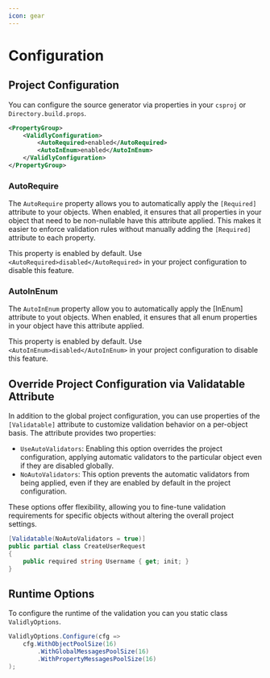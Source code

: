 ```yaml
---
icon: gear
---
```


# Configuration

## Project Configuration

You can configure the source generator via properties in your `csproj` or `Directory.build.props`.

```xml
<PropertyGroup>
    <ValidlyConfiguration>
        <AutoRequired>enabled</AutoRequired>
        <AutoInEnum>enabled</AutoInEnum>
    </ValidlyConfiguration>
</PropertyGroup>
```

### AutoRequire

The `AutoRequire` property allows you to automatically apply the `[Required]` attribute to your objects. When enabled, it ensures that all properties in your object that need to be non-nullable have this attribute applied. This makes it easier to enforce validation rules without manually adding the `[Required]` attribute to each property.&#x20;

This property is enabled by default. Use `<AutoRequired>disabled</AutoRequired>` in your project configuration to disable this feature.

### AutoInEnum

The `AutoInEnum` property allow you to automatically apply the \[InEnum] attribute to yout objects. When enabled, it ensures that all enum properties in your object have this attribute applied.&#x20;

This property is enabled by default. Use `<AutoInEnum>disabled</AutoInEnum>` in your project configuration to disable this feature.

## Override Project Configuration via Validatable Attribute

In addition to the global project configuration, you can use properties of the `[Validatable]` attribute to customize validation behavior on a per-object basis. The attribute provides two properties:

* `UseAutoValidators`: Enabling this option overrides the project configuration, applying automatic validators to the particular object even if they are disabled globally.
* `NoAutoValidators`: This option prevents the automatic validators from being applied, even if they are enabled by default in the project configuration.

These options offer flexibility, allowing you to fine-tune validation requirements for specific objects without altering the overall project settings.

```csharp
[Validatable(NoAutoValidators = true)]
public partial class CreateUserRequest
{
    public required string Username { get; init; }
}
```

## Runtime Options

To configure the runtime of the validation you can you static class `ValidlyOptions`.

```csharp
ValidlyOptions.Configure(cfg =>
    cfg.WithObjectPoolSize(16)
        .WithGlobalMessagesPoolSize(16)
        .WithPropertyMessagesPoolSize(16)
);
```



